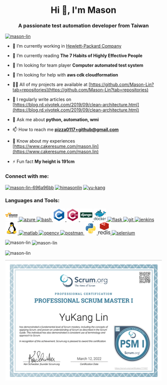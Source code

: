 <h1 align="center">Hi 👋, I'm Mason</h1>
<h3 align="center">A passionate test automation developer from Taiwan</h3>

<!-- <p align="left"> <img src="https://komarev.com/ghpvc/?username=mason-lin&label=Profile%20views&color=0e75b6&style=flat" alt="mason-lin" /> </p> -->

<p align="left"> <a href="https://github.com/ryo-ma/github-profile-trophy"><img src="https://github-profile-trophy.vercel.app/?username=mason-lin" alt="mason-lin" /></a> </p>

- 🔭 I’m currently working in [Hewlett-Packard Company](https://www.linkedin.com/company/hp/?originalSubdomain=tw)

- 🌱 I’m currently reading **The 7 Habits of Highly Effective People**

- 👯 I’m looking for team player **Computer automated test system**

- 🤝 I’m looking for help with **aws cdk cloudformation**

- 👨‍💻 All of my projects are available at [https://github.com/Mason-Lin?tab=repositories](https://github.com/Mason-Lin?tab=repositories)

- 📝 I regularly write articles on [https://blog.rd.vivotek.com/2019/09/clean-architecture.html](https://blog.rd.vivotek.com/2019/09/clean-architecture.html)

- 💬 Ask me about **python, automation, wmi**

- 📫 How to reach me **pizza0117+github@gmail.com**

- 📄 Know about my experiences [https://www.cakeresume.com/mason.lin](https://www.cakeresume.com/mason.lin)

- ⚡ Fun fact **My height is 191cm**

<h3 align="left">Connect with me:</h3>
<p align="left">
<a href="https://linkedin.com/in/mason-lin-696a96bb" target="blank"><img align="center" src="https://raw.githubusercontent.com/rahuldkjain/github-profile-readme-generator/master/src/images/icons/Social/linked-in-alt.svg" alt="mason-lin-696a96bb" height="30" width="40" /></a>
<a href="https://fb.com/himasonlin" target="blank"><img align="center" src="https://raw.githubusercontent.com/rahuldkjain/github-profile-readme-generator/master/src/images/icons/Social/facebook.svg" alt="himasonlin" height="30" width="40" /></a>
<a href="https://www.leetcode.com/yu-kang" target="blank"><img align="center" src="https://raw.githubusercontent.com/rahuldkjain/github-profile-readme-generator/master/src/images/icons/Social/leet-code.svg" alt="yu-kang" height="30" width="40" /></a>
</p>

<h3 align="left">Languages and Tools:</h3>
<p align="left"> <a href="https://aws.amazon.com" target="_blank" rel="noreferrer"> <img src="https://raw.githubusercontent.com/devicons/devicon/master/icons/amazonwebservices/amazonwebservices-original-wordmark.svg" alt="aws" width="40" height="40"/> </a> <a href="https://azure.microsoft.com/en-in/" target="_blank" rel="noreferrer"> <img src="https://www.vectorlogo.zone/logos/microsoft_azure/microsoft_azure-icon.svg" alt="azure" width="40" height="40"/> </a> <a href="https://www.gnu.org/software/bash/" target="_blank" rel="noreferrer"> <img src="https://www.vectorlogo.zone/logos/gnu_bash/gnu_bash-icon.svg" alt="bash" width="40" height="40"/> </a> <a href="https://www.cprogramming.com/" target="_blank" rel="noreferrer"> <img src="https://raw.githubusercontent.com/devicons/devicon/master/icons/c/c-original.svg" alt="c" width="40" height="40"/> </a> <a href="https://www.w3schools.com/cpp/" target="_blank" rel="noreferrer"> <img src="https://raw.githubusercontent.com/devicons/devicon/master/icons/cplusplus/cplusplus-original.svg" alt="cplusplus" width="40" height="40"/> </a> <a href="https://www.djangoproject.com/" target="_blank" rel="noreferrer"> <img src="https://raw.githubusercontent.com/devicons/devicon/master/icons/django/django-original.svg" alt="django" width="40" height="40"/> </a> <a href="https://www.docker.com/" target="_blank" rel="noreferrer"> <img src="https://raw.githubusercontent.com/devicons/devicon/master/icons/docker/docker-original-wordmark.svg" alt="docker" width="40" height="40"/> </a> <a href="https://flask.palletsprojects.com/" target="_blank" rel="noreferrer"> <img src="https://www.vectorlogo.zone/logos/pocoo_flask/pocoo_flask-icon.svg" alt="flask" width="40" height="40"/> </a> <a href="https://git-scm.com/" target="_blank" rel="noreferrer"> <img src="https://www.vectorlogo.zone/logos/git-scm/git-scm-icon.svg" alt="git" width="40" height="40"/> </a> <a href="https://www.jenkins.io" target="_blank" rel="noreferrer"> <img src="https://www.vectorlogo.zone/logos/jenkins/jenkins-icon.svg" alt="jenkins" width="40" height="40"/> </a> <a href="https://www.linux.org/" target="_blank" rel="noreferrer"> <img src="https://raw.githubusercontent.com/devicons/devicon/master/icons/linux/linux-original.svg" alt="linux" width="40" height="40"/> </a> <a href="https://www.mathworks.com/" target="_blank" rel="noreferrer"> <img src="https://upload.wikimedia.org/wikipedia/commons/2/21/Matlab_Logo.png" alt="matlab" width="40" height="40"/> </a> <a href="https://opencv.org/" target="_blank" rel="noreferrer"> <img src="https://www.vectorlogo.zone/logos/opencv/opencv-icon.svg" alt="opencv" width="40" height="40"/> </a> <a href="https://postman.com" target="_blank" rel="noreferrer"> <img src="https://www.vectorlogo.zone/logos/getpostman/getpostman-icon.svg" alt="postman" width="40" height="40"/> </a> <a href="https://www.python.org" target="_blank" rel="noreferrer"> <img src="https://raw.githubusercontent.com/devicons/devicon/master/icons/python/python-original.svg" alt="python" width="40" height="40"/> </a> <a href="https://redis.io" target="_blank" rel="noreferrer"> <img src="https://raw.githubusercontent.com/devicons/devicon/master/icons/redis/redis-original-wordmark.svg" alt="redis" width="40" height="40"/> </a> <a href="https://www.selenium.dev" target="_blank" rel="noreferrer"> <img src="https://raw.githubusercontent.com/detain/svg-logos/780f25886640cef088af994181646db2f6b1a3f8/svg/selenium-logo.svg" alt="selenium" width="40" height="40"/> </a> </p>

<p><img align="left" src="https://github-readme-stats.vercel.app/api/top-langs?username=mason-lin&show_icons=true&locale=en&layout=compact" alt="mason-lin" /></p>

<p>&nbsp;<img align="center" src="https://github-readme-stats.vercel.app/api?username=mason-lin&show_icons=true&locale=en" alt="mason-lin" /></p>

<p><img align="center" src="https://github-readme-streak-stats.herokuapp.com/?user=mason-lin&" alt="mason-lin" /></p>

![PSM](https://github.com/Mason-Lin/mason-lin/blob/master/PSM1.png?raw=true)
